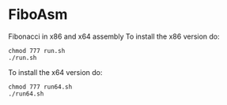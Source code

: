 # FiboAsm
Fibonacci in x86 and x64 assembly
To install the x86 version do:
```
chmod 777 run.sh
./run.sh
```
To install the x64 version do:
```
chmod 777 run64.sh
./run64.sh
```
